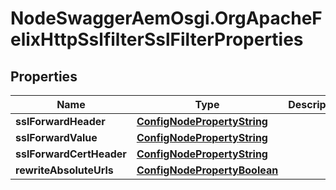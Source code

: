 # NodeSwaggerAemOsgi.OrgApacheFelixHttpSslfilterSslFilterProperties

## Properties
Name | Type | Description | Notes
------------ | ------------- | ------------- | -------------
**sslForwardHeader** | [**ConfigNodePropertyString**](ConfigNodePropertyString.md) |  | [optional] 
**sslForwardValue** | [**ConfigNodePropertyString**](ConfigNodePropertyString.md) |  | [optional] 
**sslForwardCertHeader** | [**ConfigNodePropertyString**](ConfigNodePropertyString.md) |  | [optional] 
**rewriteAbsoluteUrls** | [**ConfigNodePropertyBoolean**](ConfigNodePropertyBoolean.md) |  | [optional] 


